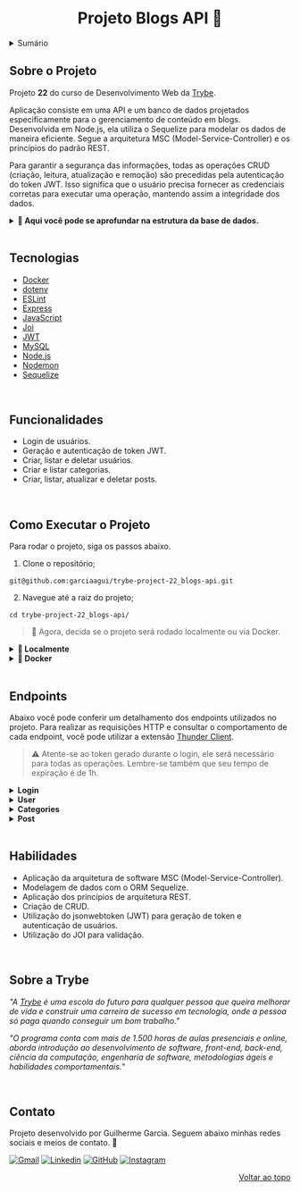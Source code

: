 <a name="readme-top"></a>

<h1 align="center">Projeto Blogs API 📑</h1>

<details>
  <summary>Sumário</summary><br />
  <ol>
    <li><a href="#sobre-o-projeto">Sobre o Projeto</a></li>
    <li><a href="#tecnologias">Tecnologias</a></li>
    <li><a href="#funcionalidades">Funcionalidades</a></li>
    <li><a href="#como-executar-o-projeto">Como Executar o Projeto</a></li>
    <li><a href="#endpoints">Endpoints</a></li>
    <li><a href="#habilidades">Habilidades</a></li>
    <li><a href="#sobre-a-trybe">Sobre a Trybe</a></li>
    <li><a href="#contato">Contato</a></li>
  </ol>
</details>

## Sobre o Projeto

Projeto **22** do curso de Desenvolvimento Web da [Trybe][trybe-site-url].

Aplicação consiste em uma API e um banco de dados projetados especificamente para o gerenciamento de conteúdo em blogs. Desenvolvida em Node.js, ela utiliza o Sequelize para modelar os dados de maneira eficiente. Segue a arquitetura MSC (Model-Service-Controller) e os princípios do padrão REST.

Para garantir a segurança das informações, todas as operações CRUD (criação, leitura, atualização e remoção) são precedidas pela autenticação do token JWT. Isso significa que o usuário precisa fornecer as credenciais corretas para executar uma operação, mantendo assim a integridade dos dados.

<details>
  <summary><strong>🎲 Aqui você pode se aprofundar na estrutura da base de dados.</strong></summary>

#### Diagrama de Entidade-Relacionamento

![DER](./public/der.png)

> ℹ️ Imagem criada e disponibilizada pela Trybe.

---

#### Formato das entidades

Os dados abaixo são fictícios e utilizados apenas para exemplificar a estrutura das tabelas do banco de dados.

- Uma tabela chamada **users**, com a seguinte estrutura:

  | id  | display_name    | email                                | password | image                                                                                                      |
  | --- | --------------- | ------------------------------------ | -------- | ---------------------------------------------------------------------------------------------------------- |
  | 1   | Brett Wiltshire | brett@email.com // Tem que ser único | 123456   | http://4.bp.blogspot.com/_YA50adQ-7vQ/S1gfR_6ufpI/AAAAAAAAAAk/1ErJGgRWZDg/S45/brett.png // Não obrigatório |

- Uma tabela chamada **categories**, com a seguinte estrutura:

  | id  | name |
  | --- | ---- |
  | 18  | News |

- Uma tabela chamada **blog_posts**, com a seguinte estrutura:

  | id  | title                      | content                                                | user_id                                                | published                | updated                  |
  | --- | -------------------------- | ------------------------------------------------------ | ------------------------------------------------------ | ------------------------ | ------------------------ |
  | 21  | Latest updates, August 1st | The whole text for the blog post goes here in this key | 14 // Chave estrangeira, referenciando o id de `users` | 2011-08-01T19:58:00.000Z | 2011-08-01T19:58:51.947Z |

- Uma tabela chamada **posts_categories**. Contém uma **chave primária composta** utilizando os dois atributos da estrutura:

  | post_id                                                               | category_id                                                            |
  | --------------------------------------------------------------------- | ---------------------------------------------------------------------- |
  | 50 // Chave primária e estrangeira, referenciando o id de `BlogPosts` | 20 // Chave primária e estrangeira, referenciando o id de `Categories` |

  </details>

<br/>

## Tecnologias

- [Docker][docker-url]
- [dotenv][dotenv-url]
- [ESLint][eslint-url]
- [Express][express-url]
- [JavaScript][javascript-url]
- [Joi][joi-url]
- [JWT][jwt-url]
- [MySQL][mysql-url]
- [Node.js][node-url]
- [Nodemon][nodemon-url]
- [Sequelize][sequelize-url]

<br/>

## Funcionalidades

<ul>
  <li>Login de usuários.</li>
  <li>Geração e autenticação de token JWT.</li>
  <li>Criar, listar e deletar usuários.</li>
  <li>Criar e listar categorias.</li>
  <li>Criar, listar, atualizar e deletar posts.</li>
</ul>

<br/>

## Como Executar o Projeto

Para rodar o projeto, siga os passos abaixo.

1. Clone o repositório;

```
git@github.com:garciaagui/trybe-project-22_blogs-api.git
```

2. Navegue até a raiz do projeto;

```
cd trybe-project-22_blogs-api/
```

> 🔘 Agora, decida se o projeto será rodado localmente ou via Docker.

<details>
  <summary><strong>💽 Localmente</strong></summary>

1. Certifique-se que você tenha o **node** instalado na versão 16 ou superior. Confira [aqui](https://nodejs.org/pt-br/download/package-manager/) a documentação oficial.

2. Na raiz do projeto, instale as dependências do projeto.

```
npm install
```

3. Configure as variáveis de ambiente:

- Renomeie o arquivo `.env.example` (disponível na raíz do projeto) para `.env`;
- Configure as variáveis `MYSQL_HOST`, `MYSQL_PORT`, `MYSQL_USER`, `MYSQL_PASSWORD` para o seu contexto local.

4. Crie e popule o banco de dados com o comando abaixo.

```
npm run prestart
```
> ℹ️ Arquivos de `seeders` criados e disponibilizados pela Trybe.

5. Para iniciar o servidor, utilize um dos comandos abaixo.

```
// Comando 1 - Precisa rodá-lo novamente em caso de alteração no código
npm run start

// Comando 2 - Reinicia o servidor automaticamente caso haja alguma alteração no código
npm run nodemon
```

</details>

<details>
  <summary><strong>🐋 Docker</strong></summary>
  
1. Certifique-se que você tenha o **docker-compose** instalado na versão 1.29 ou superior. Links oportunos caso você precise instalar ou atualizar: [Tutorial DigitalOcean](https://www.digitalocean.com/community/tutorials/how-to-install-and-use-docker-compose-on-ubuntu-20-04-pt) e [documentação oficial](https://docs.docker.com/compose/install/);

2. Suba os containers executando o comando abaixo. Dois containers serão inicializados: `blogs_api` (node) e `blogs_api_db` (mysql).

```
docker-compose up -d --build
```

3. Acesse a CLI do container `blogs_api` com o comando abaixo ou abra-o no VS Code. Para a última opção, recomendo a extensão da Microsoft [Dev Containers](https://marketplace.visualstudio.com/items?itemName=ms-vscode-remote.remote-containers).

```
docker exec -it blogs_api bash
```

> ⚠️ A partir de agora, **TODOS** os comandos (scripts) disponíveis no `package.json` (incluindo o npm install) devem ser executados **DENTRO** do container `blogs_api`.

4. Instale as dependências do projeto.

```
npm install
```

5. Crie e popule o banco de dados com o comando abaixo.

```
npm run prestart
```

> ℹ️ Arquivos de `seeders` criados e disponibilizados pela Trybe.

6. Para iniciar o servidor, utilize um dos comandos abaixo.

```
// Comando 1 - Precisa rodá-lo novamente em caso de alteração no código
npm start

// Comando 2 - Reinicia o servidor automaticamente caso haja alguma alteração no código
npm run nodemon
```

- Para o contexto de teste local, siga os passos abaixo.

1. Renomeie o arquivo `.env.example` (disponível na raíz do projeto) para `.env`;
2. Configure as variáveis `MYSQL_HOST`, `MYSQL_PORT`, `MYSQL_USER`, `MYSQL_PASSWORD` para o seu contexto local.

</details>

<br/>

## Endpoints

Abaixo você pode conferir um detalhamento dos endpoints utilizados no projeto. Para realizar as requisições HTTP e consultar o comportamento de cada endpoint, você pode utilizar a extensão [Thunder Client](https://www.thunderclient.com/).

> ⚠️ Atente-se ao token gerado durante o login, ele será necessário para todas as operações. Lembre-se também que seu tempo de expiração é de 1h.

<details>
  <summary><strong>Login</strong></summary>

### POST /login

- Valida o login do usuário e retorna um token gerado com jsonwebtoken (jwt).
- O token gerado deve ser inserido no Header `Authorization` para autenticar outras operações. Lembre-se de guardá-lo e tenha em mente que seu tempo de expiração é de 1h.
- URL: `http://localhost:PORT/login`
- O corpo da requisição deve seguir o formato abaixo:

```
{
  "email": "lewishamilton@gmail.com",
  "password": "123456"
}
```

---

</details>

<details>
  <summary><strong>User</strong></summary>

### GET /user

- Retorna todos os users cadastrados no banco de dados.
- URL: `http://localhost:PORT/user`

### GET /user/:id

- Retorna o user cujo id foi passado no endpoint.
- Exemplo de URL: `http://localhost:PORT/user/1`

### POST /user

- Adiciona um novo user ao banco de dados.
- URL: `http://localhost:PORT/user`
- O corpo da requisição deve seguir o formato abaixo:

```
{
  "displayName": "Brett Wiltshire",
  "email": "brett@email.com",
  "password": "123456",
  "image": "http://4.bp.blogspot.com/_YA50adQ-7vQ/S1gfR_6ufpI/AAAAAAAAAAk/1ErJGgRWZDg/S45/brett.png"

  // a image não é obrigatória
}
```

### DELETE /user/me

- Deleta o user que está logado, baseado no id que esta dentro do token.
- URL: `http://localhost:PORT/user/me`

---

</details>

<details>
  <summary><strong>Categories</strong></summary>

### GET /categories

- Retorna todas as categorias cadastradas no banco de dados.
- URL: `http://localhost:PORT/categories`

### POST /categories

- Adiciona uma nova categoria ao banco de dados.
- URL: `http://localhost:PORT/categories`
- O corpo da requisição deve seguir o formato abaixo:

```
{
  "name": "Typescript"
}
```

---

</details>

<details>
  <summary><strong>Post</strong></summary>

### GET /post

- Retorna todos os blog posts registrados no banco de dados.
- URL: `http://localhost:PORT/post`

### GET /post/:id

- Retorna o blog post cujo id foi passado no endpoint.
- Exemplo de URL: `http://localhost:PORT/post/1`

### GET /post/search

- Retorna todos os blog posts cujos title ou content possuam o termo pesquisado na query.
- Exemplo de URL: `http://localhost:PORT/post/search?q=vamos`

### POST /post

- Adiciona um novo blog post ao banco de dados.
- URL: `http://localhost:PORT/post`
- O corpo da requisição deve seguir o formato abaixo:

```
{
  "title": "Latest updates, August 1st",
  "content": "The whole text for the blog post goes here in this key",
  "categoryIds": [1, 2]
}
```

### PUT /post/:id

- Atualiza o blog post cujo id foi passado no endpoint.
- Exemplo de URL: `http://localhost:PORT/post/1`
- O corpo da requisição deve seguir o formato abaixo:

```
{
  "title": "Latest updates, August 1st",
  "content": "The whole text for the blog post goes here in this key"
}
```

### DELETE /post/:id

- Deleta o blog post cujo id foi passado no endpoint.
- Exemplo de URL: `http://localhost:PORT/post/1`

---

</details>

<br/>

## Habilidades

<ul>
  <li>Aplicação da arquitetura de software MSC (Model-Service-Controller).</li>
  <li>Modelagem de dados com o ORM Sequelize.</li>
  <li>Aplicação dos princípios de arquitetura REST.</li>
  <li>Criação de CRUD.</li>
  <li>Utilização do jsonwebtoken (JWT) para geração de token e autenticação de usuários.</li>
  <li>Utilização do JOI para validação.</li>
</ul>

<br/>

## Sobre a Trybe

_"A [Trybe][trybe-site-url] é uma escola do futuro para qualquer pessoa que queira melhorar de vida e construir uma carreira de sucesso em tecnologia, onde a pessoa só paga quando conseguir um bom trabalho."_

_"O programa conta com mais de 1.500 horas de aulas presenciais e online, aborda introdução ao desenvolvimento de software, front-end, back-end, ciência da computação, engenharia de software, metodologias ágeis e habilidades comportamentais._"

<br/>

## Contato

Projeto desenvolvido por Guilherme Garcia. Seguem abaixo minhas redes sociais e meios de contato. 🤘

[![Gmail][gmail-badge]][gmail-url]
[![Linkedin][linkedin-badge]][linkedin-url]
[![GitHub][github-badge]][github-url]
[![Instagram][instagram-badge]][instagram-url]

<p align="right"><a href="#readme-top">Voltar ao topo</a></p>

<!-- MARKDOWN LINKS & IMAGES -->

[trybe-site-url]: https://www.betrybe.com/

<!-- Stacks URLs -->

[docker-url]: https://www.docker.com/
[dotenv-url]: https://www.dotenv.org/
[eslint-url]: https://eslint.org/
[express-url]: https://expressjs.com/
[javascript-url]: https://developer.mozilla.org/en-US/docs/Web/JavaScript
[joi-url]: https://joi.dev/api/?v=17.7.0
[jwt-url]: https://jwt.io/
[mysql-url]: https://www.mysql.com/
[node-url]: https://nodejs.org/en/
[nodemon-url]: https://nodemon.io/
[sequelize-url]: https://sequelize.org/

<!-- Contact URLs & Badges -->

[gmail-badge]: https://img.shields.io/badge/Gmail-D14836?style=for-the-badge&logo=gmail&logoColor=white
[gmail-url]: mailto:garciaguig@gmail.com
[linkedin-badge]: https://img.shields.io/badge/LinkedIn-0077B5?style=for-the-badge&logo=linkedin&logoColor=white
[linkedin-url]: https://www.linkedin.com/in/garciaagui/
[github-badge]: https://img.shields.io/badge/GitHub-100000?style=for-the-badge&logo=github&logoColor=white
[github-url]: https://github.com/garciaagui
[instagram-badge]: https://img.shields.io/badge/Instagram-E4405F?style=for-the-badge&logo=instagram&logoColor=white
[instagram-url]: https://www.instagram.com/garciaagui/
